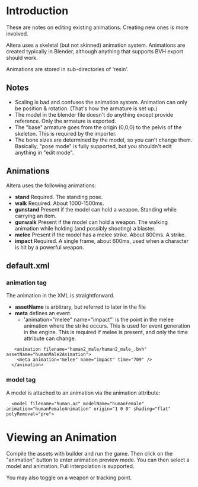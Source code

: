 # Introduction #

These are notes on editing existing animations. Creating new ones is more involved.

Altera uses a skeletal (but not skinned) animation system. Animations are created typically in Blender, although anything that supports BVH export should work.

Animations are stored in sub-directories of 'resin'.

## Notes ##

  * Scaling is bad and confuses the animation system. Animation can only be position & rotation. (That's how the armature is set up.)
  * The model in the blender file doesn't do anything except provide reference. Only the armature is exported.
  * The "base" armature goes from the origin (0,0,0) to the pelvis of the skeleton. This is required by the importer.
  * The bone sizes are determined by the model, so you can't change them. Basically, "pose mode" is fully supported, but you shouldn't edit anything in "edit mode".

## Animations ##

Altera uses the following animations:
  * **stand** Required. The standing pose.
  * **walk** Required. About 1000-1500ms.
  * **gunstand** Present if the model can hold a weapon. Standing while carrying an item.
  * **gunwalk** Present if the model can hold a weapon. The walking animation while holding (and possibly shooting) a blaster.
  * **melee** Present if the model has a melee strike. About 800ms. A strike.
  * **impact** Required. A single frame, about 600ms, used when a character is hit by a powerful weapon.

## default.xml ##

### animation tag ###

The animation in the XML is straightforward.
  * **assetName** is arbitrary, but referred to later in the file
  * **meta** defines an event.
    * 'animation="melee" name="impact"' is the point in the melee animation where the strike occurs. This is used for event generation in the engine. This is required if melee is present, and only the time attribute can change.

```
   <animation filename="human2_male/human2_male_.bvh" assetName="humanMale2Animation">
    <meta animation="melee" name="impact" time="709" />
  </animation>
```

### model tag ###

A model is attached to an animation via the animation attribute:
```
  <model filename="human.ac" modelName="humanFemale" animation="humanFemaleAnimation" origin="1 0 0" shading="flat" polyRemoval="pre">
```

# Viewing an Animation #

Compile the assets with builder and run the game. Then click on the "animation" button to enter animation preview mode. You can then select a model and animation. Full interpolation is supported.

You may also toggle on a weapon or tracking point.